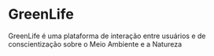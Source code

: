 # GreenLife
GreenLife é uma plataforma de interação entre usuários e de conscientização sobre o Meio Ambiente e a Natureza
